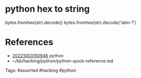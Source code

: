 # python hex to string
bytes.fromhex(str).decode()
bytes.fromhex(str).decode('latin-1')

# References
- [20221003150946](/zet/20221003150946/README.md) python
- ~/kb/hacking/python/python-quick-reference.md

Tags:
    #assorted #hacking #python
